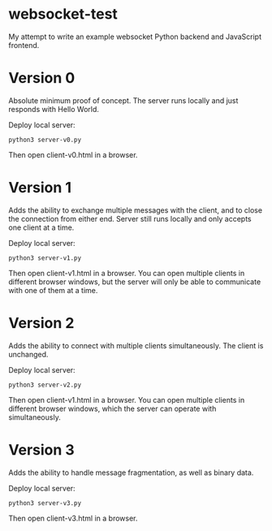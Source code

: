 # websocket-test

My attempt to write an example websocket Python backend and JavaScript frontend.

# Version 0

Absolute minimum proof of concept. The server runs locally and just responds with Hello World.

Deploy local server:

	python3 server-v0.py

Then open client-v0.html in a browser.

# Version 1

Adds the ability to exchange multiple messages with the client, and to close the connection from
either end. Server still runs locally and only accepts one client at a time.

Deploy local server:

	python3 server-v1.py

Then open client-v1.html in a browser. You can open multiple clients in different browser windows,
but the server will only be able to communicate with one of them at a time.

# Version 2

Adds the ability to connect with multiple clients simultaneously. The client is unchanged.

Deploy local server:

	python3 server-v2.py

Then open client-v1.html in a browser. You can open multiple clients in different browser windows,
which the server can operate with simultaneously.

# Version 3

Adds the ability to handle message fragmentation, as well as binary data.

Deploy local server:

	python3 server-v3.py

Then open client-v3.html in a browser. 
